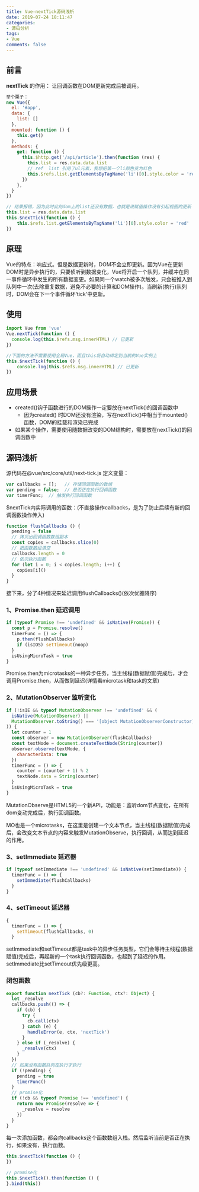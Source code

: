```yaml
---
title: Vue-nextTick源码浅析
date: 2019-07-24 18:11:47
categories:
- 源码分析
tags:
- Vue
comments: false
---
```


## 前言

**nextTick** 的作用： 让回调函数在DOM更新完成后被调用。

<!-- more -->

```javascript
举个栗子：
new Vue({
  el: '#app',
  data: {
    list: []
  },
  mounted: function () {
    this.get()
  },
  methods: {
    get: function () {
      this.$http.get('/api/article').then(function (res) {
        this.list = res.data.data.list
        // ref  list 引用了ul元素，我想把第一个li颜色变为红色
        this.$refs.list.getElementsByTagName('li')[0].style.color = 'red'
      })
    },
  }
})

// 结果报错，因为此时此刻dom上的list还没有数据，也就是说赋值操作没有引起视图的更新；需要改成：
this.list = res.data.data.list
this.$nextTick(function () {
	this.$refs.list.getElementsByTagName('li')[0].style.color = 'red'
})
```

## 原理
Vue的特点：响应式。但是数据更新时，DOM不会立即更新。因为Vue在更新DOM时是异步执行的，只要侦听到数据变化，Vue将开启一个队列，并缓冲在同一事件循环中发生的所有数据变更。如果同一个watch被多次触发，只会被推入到队列中一次(去除重复数据，避免不必要的计算和DOM操作)。当刷新(执行)队列时，DOM会在下一个事件循环‘tick'中更新。

## 使用
```javascript
import Vue from 'vue'
Vue.nextTick(function () {
  console.log(this.$refs.msg.innerHTML) // 已更新
})

//下面的方法不需要使用全局Vue，而且this将自动绑定到当前的Vue实例上
this.$nextTick(function () {
	console.log(this.$refs.msg.innerHTML) // 已更新
})
```

## 应用场景
- created()钩子函数进行的DOM操作一定要放在nextTick()的回调函数中	
	- 因为created() 时DOM还没有渲染，写在nextTick()中相当于mounted()函数，DOM的挂载和渲染已完成
- 如果某个操作，需要使用随数据改变的DOM结构时，需要放在nextTick()的回调函数中	

## 源码浅析

源代码在@vue/src/core/util/next-tick.js
定义变量：
```javascript
var callbacks = [];   // 存储回调函数的数组
var pending = false;  // 是否正在执行回调函数
var timerFunc;  // 触发执行回调函数
```
$nextTick内实际调用的函数：(不直接操作callbacks，是为了防止后续有新的回调函数操作传入)
```javascript
function flushCallbacks () {
  pending = false
  // 拷贝出回调函数数组副本
  const copies = callbacks.slice(0)
  // 把函数数组清空
  callbacks.length = 0
  // 依次执行函数
  for (let i = 0; i < copies.length; i++) {
​    copies[i]()
  }
}
```
接下来，分了4种情况来延迟调用flushCallbacks()(依次优雅降序)
### 1、Promise.then 延迟调用
```javascript
if (typeof Promise !== 'undefined' && isNative(Promise)) {
  const p = Promise.resolve()
  timerFunc = () => {
    p.then(flushCallbacks)
    if (isIOS) setTimeout(noop)
  }
  isUsingMicroTask = true
}
```
Promise.then为microtasks的一种异步任务，当主线程(数据赋值)完成后，才会调用Promise.then，从而做到延迟(详情看microtask和task的文章)

### 2、MutationObserver 监听变化
```javascript
if (!isIE && typeof MutationObserver !== 'undefined' && (
  isNative(MutationObserver) ||
  MutationObserver.toString() === '[object MutationObserverConstructor]'
)) {
  let counter = 1
  const observer = new MutationObserver(flushCallbacks)
  const textNode = document.createTextNode(String(counter))
  observer.observe(textNode, {
    characterData: true
  })
  timerFunc = () => {
    counter = (counter + 1) % 2
    textNode.data = String(counter)
  }
  isUsingMicroTask = true
} 
```
MutationObserve是HTML5的一个新API，功能是：监听dom节点变化，在所有dom变动完成后，执行回调函数。

MO也是一个microtasks，在这里是创建一个文本节点，当主线程(数据赋值)完成后，会改变文本节点的内容来触发MutationObserve，执行回调，从而达到延迟的作用。

### 3、setImmediate 延迟器
```javascript
if (typeof setImmediate !== 'undefined' && isNative(setImmediate)) {
  timerFunc = () => {
    setImmediate(flushCallbacks)
  }
} 
```

### 4、setTimeout 延迟器
```javascript
{
  timerFunc = () => {
    setTimeout(flushCallbacks, 0)
  }
```
setImmediate和setTimeout都是task中的异步任务类型，它们会等待主线程(数据赋值)完成后，再起新的一个task执行回调函数，也起到了延迟的作用。setImmediate比setTimeout优先级更高。

### 闭包函数
```javascript
export function nextTick (cb?: Function, ctx?: Object) {
  let _resolve
  callbacks.push(() => {
    if (cb) {
      try {
        cb.call(ctx)
      } catch (e) {
        handleError(e, ctx, 'nextTick')
      }
    } else if (_resolve) {
      _resolve(ctx)
    }
  })
  // 如果没有函数队列在执行才执行
  if (!pending) {
    pending = true
    timerFunc()
  }
  // promise化
  if (!cb && typeof Promise !== 'undefined') {
    return new Promise(resolve => {
      _resolve = resolve
    })
  }
}
```


每一次添加函数，都会向callbacks这个函数数组入栈。然后监听当前是否正在执行，如果没有，执行函数。

```javascript
this.$nextTick(function () {
})

// promise化
this.$nextTick().then(function () {
}.bind(this))
```